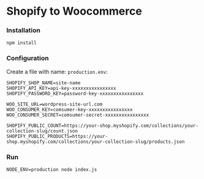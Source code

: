 # Shopify to Woocommerce

### Installation
```
npm install
```

### Configuration

Create a file with name: `production.env`:

```
SHOPIFY_SHOP_NAME=site-name
SHOPIFY_API_KEY=api-key-xxxxxxxxxxxxxxxx
SHOPIFY_PASSWORD_KEY=password-key-xxxxxxxxxxxxxxxx

WOO_SITE_URL=wordpress-site-url.com
WOO_CONSUMER_KEY=comsumer-key-xxxxxxxxxxxxxxxx
WOO_CONSUMER_SECRET=comsumer-secret-xxxxxxxxxxxxxxxx

SHOPIFY_PUBLIC_COUNT=https://your-shop.myshopify.com/collections/your-collection-slug/count.json
SHOPIFY_PUBLIC_PRODUCTS=https://your-shop.myshopify.com/collections/your-collection-slug/products.json
```

### Run
```
NODE_ENV=production node index.js
```
